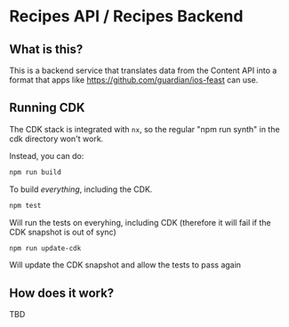 # Recipes API / Recipes Backend

## What is this?

This is a backend service that translates data from the Content API into a format that apps like 
https://github.com/guardian/ios-feast can use.

## Running CDK

The CDK stack is integrated with `nx`, so the regular "npm run synth" in the cdk directory won't work.

Instead, you can do:

```bash
npm run build
```

To build _everything_, including the CDK.

```bash
npm test
```

Will run the tests on everyhing, including CDK (therefore it will fail if the CDK snapshot is out of sync)

```bash
npm run update-cdk
```

Will update the CDK snapshot and allow the tests to pass again

## How does it work?

TBD
